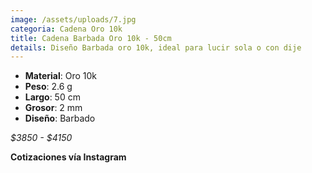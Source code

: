 ```yaml
---
image: /assets/uploads/7.jpg
categoria: Cadena Oro 10k
title: Cadena Barbada Oro 10k - 50cm
details: Diseño Barbada oro 10k, ideal para lucir sola o con dije
---
```

* **Material**: Oro 10k
* **Peso**: 2.6 g
* **Largo**: 50 cm
* **G﻿rosor**: 2 mm
* **Diseño**: Barbado

*$﻿3850 - $4150*

**Cotizaciones vía Instagram**